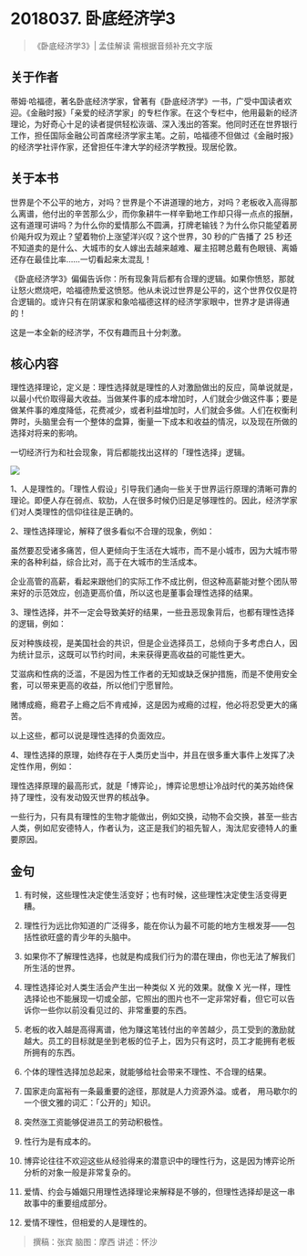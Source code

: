 # 2018037. 卧底经济学3
> 《卧底经济学3》| 孟佳解读
需根据音频补充文字版

## 关于作者
蒂姆·哈福德，著名卧底经济学家，曾著有《卧底经济学》一书，广受中国读者欢迎。《金融时报》「亲爱的经济学家」的专栏作家。在这个专栏中，他用最新的经济理论，为好奇心十足的读者提供轻松诙谐、深入浅出的答案。他同时还在世界银行工作，担任国际金融公司首席经济学家主笔。之前，哈福德不但做过《金融时报》的经济学社评作家，还曾担任牛津大学的经济学教授。现居伦敦。

## 关于本书
世界是个不公平的地方，对吗？世界是个不讲道理的地方，对吗？老板收入高得那么离谱，他付出的辛苦那么少，而你象耕牛一样辛勤地工作却只得一点点的报酬，这有道理可讲吗？为什么你的爱情那么不圆满，打牌老输钱？为什么你只能望着房价飚升叹为观止？望着物价上涨望洋兴叹？这个世界，30 秒的广告播了 25 秒还不知道卖的是什么、大城市的女人嫁出去越来越难、雇主招聘总戴有色眼镜、离婚还存在最佳比率……一切看起来太混乱！

《卧底经济学3》偏偏告诉你：所有现象背后都有合理的逻辑。如果你愤怒，那就让怒火燃烧吧，哈福德热爱这愤怒。他从未说过世界是公平的，这个世界仅仅是符合逻辑的。或许只有在阴谋家和象哈福德这样的经济学家眼中，世界才是讲得通的！

这是一本全新的经济学，不仅有趣而且十分刺激。

## 核心内容
理性选择理论，定义是：理性选择就是理性的人对激励做出的反应，简单说就是，以最小代价取得最大收益。当做某件事的成本增加时，人们就会少做这件事；要是做某件事的难度降低，花费减少，或者利益增加时，人们就会多做。人们在权衡利弊时，头脑里会有一个整体的盘算，衡量一下成本和收益的情况，以及现在所做的选择对将来的影响。

一切经济行为和社会现象，背后都能找出这样的「理性选择」逻辑。

![](https://raw.githubusercontent.com/dalong0514/selfstudy/master/图片链接/听书/2018037.jpg)

1、人是理性的。「理性人假设」引导我们通向一些关于世界运行原理的清晰可靠的理论。即便人存在弱点、软肋，人在很多时候仍旧是足够理性的。因此，经济学家们对人类理性的信仰往往是正确的。

2、理性选择理论，解释了很多看似不合理的现象，例如：

虽然要忍受诸多痛苦，但人更倾向于生活在大城市，而不是小城市，因为大城市带来的各种利益，综合比对，高于在大城市的生活成本。

企业高管的高薪，看起来跟他们的实际工作不成比例，但这种高薪能对整个团队带来好的示范效应，创造更高价值，所以这也是董事会理性选择的结果。

3、理性选择，并不一定会导致美好的结果，一些丑恶现象背后，也都有理性选择的逻辑，例如：

反对种族歧视，是美国社会的共识，但是企业选择员工，总倾向于多考虑白人，因为统计显示，这既可以节约时间，未来获得更高收益的可能性更大。

艾滋病和性病的泛滥，不是因为性工作者的无知或缺乏保护措施，而是不使用安全套，可以带来更高的收益，所以他们宁愿冒险。

赌博成瘾，瘾君子上瘾之后不肯戒掉，这是因为戒瘾的过程，他必将忍受更大的痛苦。

以上这些，都可以说是理性选择的负面效应。

4、理性选择的原理，始终存在于人类历史当中，并且在很多重大事件上发挥了决定性作用，例如：

理性选择原理的最高形式，就是「博弈论」，博弈论思想让冷战时代的美苏始终保持了理性，没有发动毁灭世界的核战争。

一些行为，只有具有理性的生物才能做出，例如交换，动物不会交换，甚至一些古人类，例如尼安德特人，作者认为，这正是我们的祖先智人，淘汰尼安德特人的重要原因。

## 金句
1. 有时候，这些理性决定使生活变好；也有时候，这些理性决定使生活变得更糟。

2. 理性行为远比你知道的广泛得多，能在你认为最不可能的地方生根发芽——包括性欲旺盛的青少年的头脑中。
3. 如果你不了解理性选择，也就是构成我们行为的潜在理由，你也无法了解我们所生活的世界。
4. 理性选择论对人类生活会产生出一种类似 X 光的效果。就像 X 光一样，理性选择论也不能展现一切或全部，它照出的图片也不一定非常好看，但它可以告诉你一些你以前没看见过的、非常重要的东西。
5. 老板的收入越是高得离谱，他为赚这笔钱付出的辛苦越少，员工受到的激励就越大。员工的目标就是坐到老板的位子上，因为只有这时，员工才能拥有老板所拥有的东西。
6. 个体的理性选择加总起来，就能够给社会带来不理性、不合理的结果。
7. 国家走向富裕有一条最重要的途径，那就是人力资源外溢。或者， 用马歇尔的一个很文雅的词汇：「公开的」知识。
8. 突然涨工资能够促进员工的劳动积极性。
9. 性行为是有成本的。
10. 博弈论往往不欢迎这些从经验得来的潜意识中的理性行为，这是因为博弈论所分析的对象一般是非常复杂的。
11. 爱情、约会与婚姻只用理性选择理论来解释是不够的，但理性选择却是这一串故事中的重要组成部分。
12. 爱情不理性，但相爱的人是理性的。

> 撰稿：张宾 
脑图：摩西
讲述：怀沙




